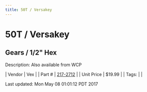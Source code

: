 ```yaml
---
title: 50T / Versakey
---
```


# 50T / Versakey
## Gears / 1/2" Hex
Description: 	Also available from WCP 

| Vendor | Vex | 
| Part # | [217-2712](http://www.vexrobotics.com/vexpro/motion/vexpro-gears/1-2-hex-bore.html) | 
| Unit Price | $19.99 | 
| Tags: |  | 

Last updated: Mon May 08 01:01:12 PDT 2017